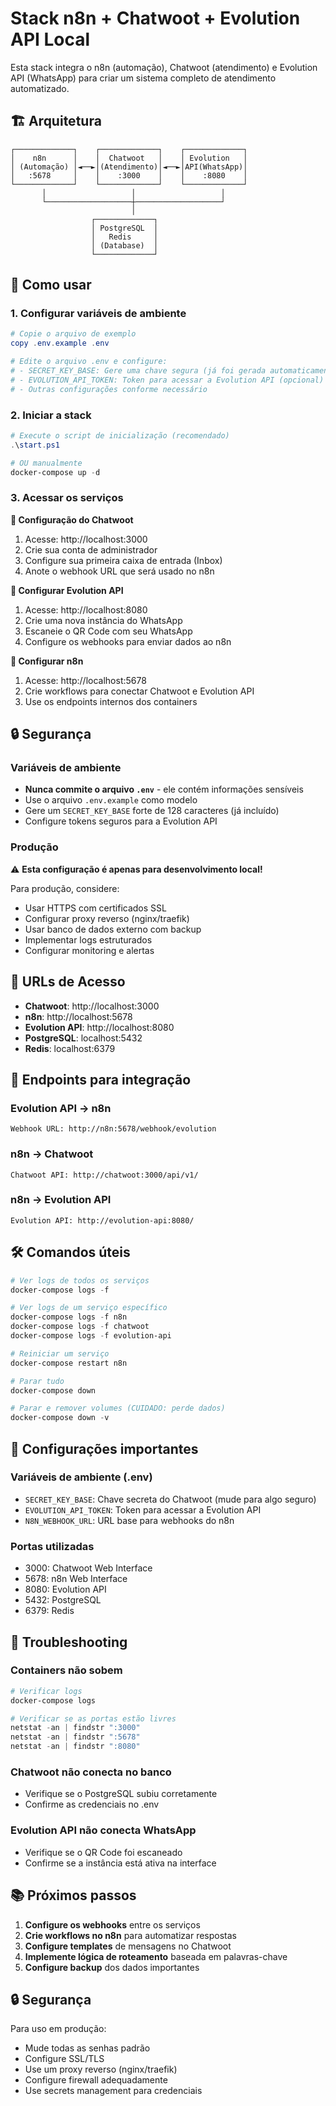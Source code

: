 # Stack n8n + Chatwoot + Evolution API Local

Esta stack integra o n8n (automação), Chatwoot (atendimento) e Evolution API (WhatsApp) para criar um sistema completo de atendimento automatizado.

## 🏗️ Arquitetura

```
┌─────────────┐    ┌─────────────┐    ┌─────────────┐
│    n8n      │    │  Chatwoot   │    │ Evolution   │
│ (Automação) │◄──►│(Atendimento)│◄──►│API(WhatsApp)│
│   :5678     │    │    :3000    │    │    :8080    │
└─────────────┘    └─────────────┘    └─────────────┘
       │                   │                   │
       └───────────────────┼───────────────────┘
                           │
                  ┌─────────────┐
                  │ PostgreSQL  │
                  │   Redis     │
                  │ (Database)  │
                  └─────────────┘
```

## 🚀 Como usar

### 1. Configurar variáveis de ambiente
```powershell
# Copie o arquivo de exemplo
copy .env.example .env

# Edite o arquivo .env e configure:
# - SECRET_KEY_BASE: Gere uma chave segura (já foi gerada automaticamente)
# - EVOLUTION_API_TOKEN: Token para acessar a Evolution API (opcional)
# - Outras configurações conforme necessário
```

### 2. Iniciar a stack
```powershell
# Execute o script de inicialização (recomendado)
.\start.ps1

# OU manualmente
docker-compose up -d
```

### 3. Acessar os serviços

**🔐 Configuração do Chatwoot**
1. Acesse: http://localhost:3000
2. Crie sua conta de administrador
3. Configure sua primeira caixa de entrada (Inbox)
4. Anote o webhook URL que será usado no n8n

**📱 Configurar Evolution API**
1. Acesse: http://localhost:8080
2. Crie uma nova instância do WhatsApp
3. Escaneie o QR Code com seu WhatsApp
4. Configure os webhooks para enviar dados ao n8n

**🔄 Configurar n8n**
1. Acesse: http://localhost:5678
2. Crie workflows para conectar Chatwoot e Evolution API
3. Use os endpoints internos dos containers

## 🔒 Segurança

### Variáveis de ambiente
- **Nunca commite o arquivo `.env`** - ele contém informações sensíveis
- Use o arquivo `.env.example` como modelo
- Gere um `SECRET_KEY_BASE` forte de 128 caracteres (já incluído)
- Configure tokens seguros para a Evolution API

### Produção
⚠️ **Esta configuração é apenas para desenvolvimento local!**

Para produção, considere:
- Usar HTTPS com certificados SSL
- Configurar proxy reverso (nginx/traefik)
- Usar banco de dados externo com backup
- Implementar logs estruturados
- Configurar monitoring e alertas

## 🔗 URLs de Acesso

- **Chatwoot**: http://localhost:3000
- **n8n**: http://localhost:5678  
- **Evolution API**: http://localhost:8080
- **PostgreSQL**: localhost:5432
- **Redis**: localhost:6379

## 📡 Endpoints para integração

### Evolution API → n8n
```
Webhook URL: http://n8n:5678/webhook/evolution
```

### n8n → Chatwoot
```
Chatwoot API: http://chatwoot:3000/api/v1/
```

### n8n → Evolution API
```
Evolution API: http://evolution-api:8080/
```

## 🛠️ Comandos úteis

```powershell
# Ver logs de todos os serviços
docker-compose logs -f

# Ver logs de um serviço específico
docker-compose logs -f n8n
docker-compose logs -f chatwoot
docker-compose logs -f evolution-api

# Reiniciar um serviço
docker-compose restart n8n

# Parar tudo
docker-compose down

# Parar e remover volumes (CUIDADO: perde dados)
docker-compose down -v
```

## 🔧 Configurações importantes

### Variáveis de ambiente (.env)
- `SECRET_KEY_BASE`: Chave secreta do Chatwoot (mude para algo seguro)
- `EVOLUTION_API_TOKEN`: Token para acessar a Evolution API
- `N8N_WEBHOOK_URL`: URL base para webhooks do n8n

### Portas utilizadas
- 3000: Chatwoot Web Interface
- 5678: n8n Web Interface  
- 8080: Evolution API
- 5432: PostgreSQL
- 6379: Redis

## 🐛 Troubleshooting

### Containers não sobem
```powershell
# Verificar logs
docker-compose logs

# Verificar se as portas estão livres
netstat -an | findstr ":3000"
netstat -an | findstr ":5678" 
netstat -an | findstr ":8080"
```

### Chatwoot não conecta no banco
- Verifique se o PostgreSQL subiu corretamente
- Confirme as credenciais no .env

### Evolution API não conecta WhatsApp
- Verifique se o QR Code foi escaneado
- Confirme se a instância está ativa na interface

## 📚 Próximos passos

1. **Configure os webhooks** entre os serviços
2. **Crie workflows no n8n** para automatizar respostas
3. **Configure templates** de mensagens no Chatwoot
4. **Implemente lógica de roteamento** baseada em palavras-chave
5. **Configure backup** dos dados importantes

## 🔒 Segurança

Para uso em produção:
- Mude todas as senhas padrão
- Configure SSL/TLS
- Use um proxy reverso (nginx/traefik)
- Configure firewall adequadamente
- Use secrets management para credenciais
